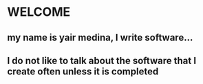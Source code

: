 # WELCOME
## my name is yair medina, I write software...
## I do not like to talk about the software that I create often unless it is completed
